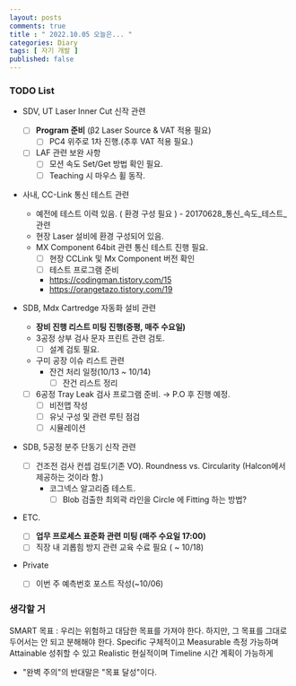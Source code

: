 ```yaml
---
layout: posts
comments: true
title : " 2022.10.05 오늘은... "
categories: Diary
tags: [ 자기 개발 ]
published: false
---
```


### TODO List

- SDV, UT Laser Inner Cut 신작 관련
  - [ ] **Program 준비** (β2 Laser Source & VAT 적용 필요)
    - [ ] PC4 위주로 1차 진행.(추후 VAT 적용 필요.)
  - [ ] LAF 관련 보완 사항
    - [ ] 모션 속도 Set/Get 방법 확인 필요.
    - [ ] Teaching 시 마우스 휠 동작.

- 사내, CC-Link 통신 테스트 관련
  - 예전에 테스트 이력 있음. ( 환경 구성 필요 ) - 20170628_통신_속도_테스트_관련
  - 현장 Laser 설비에 환경 구성되어 있음.
  - MX Component 64bit 관련 통신 테스트 진행 필요.
    - [ ] 현장 CCLink 및 Mx Component 버전 확인
    - [ ] 테스트 프로그램 준비
    - <https://codingman.tistory.com/15>
    - <https://orangetazo.tistory.com/19>

- SDB, Mdx Cartredge 자동화 설비 관련
  - **장비 진행 리스트 미팅 진행(증평, 매주 수요일)**
  - 3공정 상부 검사 문자 프린트 관련 검토.
    - [ ] 설계 검토 필요.
  - 구미 공장 이슈 리스트 관련
    - 잔건 처리 일정(10/13 ~ 10/14)
      - [ ] 잔건 리스트 정리
  - [ ] 6공정 Tray Leak 검사 프로그램 준비. → P.O 후 진행 예정.
    - [ ] 비전맵 작성
    - [ ] 유닛 구성 및 관련 루틴 점검
    - [ ] 시뮬레이션

- SDB, 5공정 분주 단동기 신작 관련
  - [ ] 건조전 검사 컨셉 검토(기존 VO). Roundness vs. Circularity (Halcon에서 제공하는 것이라 함.)
    - 코그넥스 알고리즘 테스트.
      - [ ] Blob 검출한 최외곽 라인을 Circle 에 Fitting 하는 방법?

- ETC.
  - [ ] **업무 프로세스 표준화 관련 미팅 (매주 수요일 17:00)**
  - [ ] 직장 내 괴롭힘 방지 관련 교육 수료 필요 ( ~ 10/18)

- Private
  - [ ] 이번 주 예측번호 포스트 작성(~10/06)

### 생각할 거

SMART 목표
 : 우리는 위험하고 대담한 목표를 가져야 한다.
   하지만, 그 목표를 그대로 두어서는 안 되고 분해해야 한다.
   Specific 구체적이고
   Measurable 측정 가능하며
   Attainable 성취할 수 있고
   Realistic 현실적이며
   Timeline 시간 계획이 가능하게

- "완벽 주의"의 반대말은 "목표 달성"이다.

